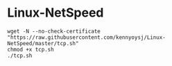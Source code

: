 # Linux-NetSpeed
```
wget -N --no-check-certificate "https://raw.githubusercontent.com/kennyoysj/Linux-NetSpeed/master/tcp.sh"
chmod +x tcp.sh
./tcp.sh
```
